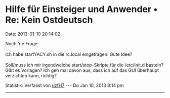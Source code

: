 Hilfe für Einsteiger und Anwender • Re: Kein Ostdeutsch
=======================================================

Date: 2013-01-10 20:14:02

Noch \'ne Frage:\
\
Ich habe startYACY.sh in die rc.local eingetragen. Gute Idee?\
\
Soll/muss ich mir irgendwelche start/stop-Skripte für die /etc/init.d
basteln? Gibt es Vorlagen? Ich geh mal davon aus, dass ich auf das GUI
überhaupt verzichten kann, richtig?

Statistik: Verfasst von
[uzfH7](http://forum.yacy-websuche.de/memberlist.php?mode=viewprofile&u=683)
--- Do Jan 10, 2013 8:14 pm

------------------------------------------------------------------------
